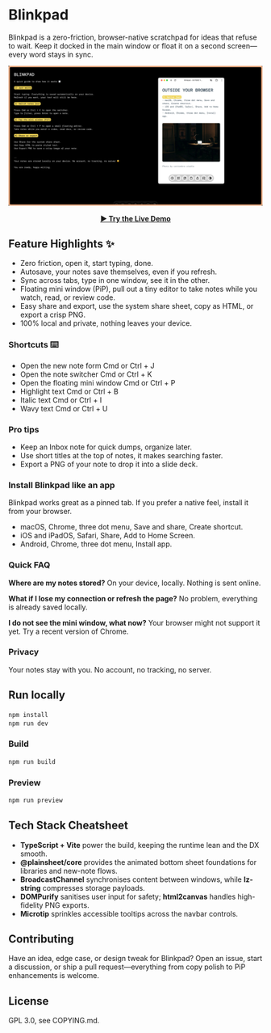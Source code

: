# Blinkpad

Blinkpad is a zero-friction, browser-native scratchpad for ideas that refuse to wait.
Keep it docked in the main window or float it on a second screen—every word stays in sync.

![Blinkpad](public/screenshot.jpg "Blinkpad")

<p align="center">
  <a href="https://blinkpad.netlify.app" target="_blank"><b>▶ Try the Live Demo</b></a>
</p>

## Feature Highlights ✨

- Zero friction, open it, start typing, done.
- Autosave, your notes save themselves, even if you refresh.
- Sync across tabs, type in one window, see it in the other.
- Floating mini window (PiP), pull out a tiny editor to take notes while you watch, read, or review code.
- Easy share and export, use the system share sheet, copy as HTML, or export a crisp PNG.
- 100% local and private, nothing leaves your device.

### Shortcuts ⌨️

- Open the new note form Cmd or Ctrl + J
- Open the note switcher Cmd or Ctrl + K
- Open the floating mini window Cmd or Ctrl + P
- Highlight text Cmd or Ctrl + B
- Italic text Cmd or Ctrl + I
- Wavy text Cmd or Ctrl + U

### Pro tips

- Keep an Inbox note for quick dumps, organize later.
- Use short titles at the top of notes, it makes searching faster.
- Export a PNG of your note to drop it into a slide deck.

### Install Blinkpad like an app

Blinkpad works great as a pinned tab. If you prefer a native feel, install it from your browser.

- macOS, Chrome, three dot menu, Save and share, Create shortcut.
- iOS and iPadOS, Safari, Share, Add to Home Screen.
- Android, Chrome, three dot menu, Install app.

### Quick FAQ

**Where are my notes stored?**
On your device, locally. Nothing is sent online.

**What if I lose my connection or refresh the page?**
No problem, everything is already saved locally.

**I do not see the mini window, what now?**
Your browser might not support it yet. Try a recent version of Chrome.

### Privacy

Your notes stay with you. No account, no tracking, no server.

## Run locally

```bash
npm install
npm run dev
```

### Build

```bash
npm run build
```

### Preview

```bash
npm run preview
```

## Tech Stack Cheatsheet

- **TypeScript + Vite** power the build, keeping the runtime lean and the DX smooth.
- **@plainsheet/core** provides the animated bottom sheet foundations for libraries and new-note flows.
- **BroadcastChannel** synchronises content between windows, while **lz-string** compresses storage payloads.
- **DOMPurify** sanitises user input for safety; **html2canvas** handles high-fidelity PNG exports.
- **Microtip** sprinkles accessible tooltips across the navbar controls.

## Contributing

Have an idea, edge case, or design tweak for Blinkpad?
Open an issue, start a discussion, or ship a pull request—everything from copy polish to PiP enhancements is welcome.

## License

GPL 3.0, see COPYING.md.
